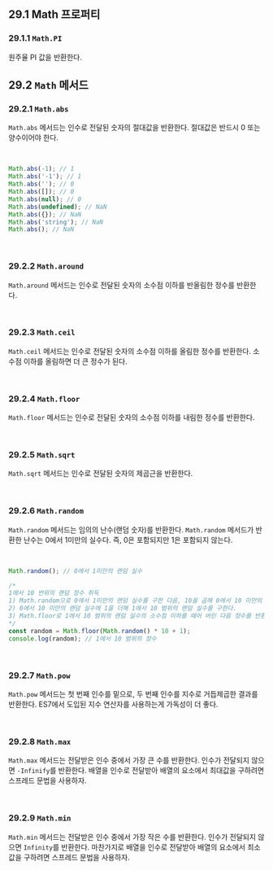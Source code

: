 ## 29.1 Math 프로퍼티

### 29.1.1 `Math.PI`

원주율 PI 값을 반환한다.

## 29.2 `Math` 메서드

### 29.2.1 `Math.abs`

`Math.abs` 메서드는 인수로 전달된 숫자의 절대값을 반환한다. 절대값은 반드시 0 또는 양수이어야 한다.

<br>

```javascript
Math.abs(-1); // 1
Math.abs('-1'); // 1
Math.abs(''); // 0
Math.abs([]); // 0
Math.abs(null); // 0
Math.abs(undefined); // NaN
Math.abs({}); // NaN
Math.abs('string'); // NaN
Math.abs(); // NaN
```

<br>

### 29.2.2 `Math.around`

`Math.around` 메서드는 인수로 전달된 숫자의 소수점 이하를 반올림한 정수를 반환한다.

<br>

### 29.2.3 `Math.ceil`

`Math.ceil` 메서드는 인수로 전달된 숫자의 소수점 이하를 올림한 정수를 반환한다. 소수점 이하를 올림하면 더 큰 정수가 된다.

<br>

### 29.2.4 `Math.floor`

`Math.floor` 메서드는 인수로 전달된 숫자의 소수점 이하를 내림한 정수를 반환한다.

<br>

### 29.2.5 `Math.sqrt`

`Math.sqrt` 메서드는 인수로 전달된 숫자의 제곱근을 반환한다.

<br>

### 29.2.6 `Math.random`

`Math.random` 메서드는 임의의 난수(랜덤 숫자)를 반환한다. `Math.random` 메서드가 반환한 난수는 0에서 1미만의 실수다. 즉, 0은 포함되지만 1은 포함되지 않는다.

<br>

```javascript
Math.random(); // 0에서 1미만의 랜덤 실수

/*
1에서 10 번위의 랜덤 정수 취득
1) Math.random으로 0에서 1미만의 랜덤 실수를 구한 다음, 10을 곱해 0에서 10 미만의 랜덤 실수를 구한다.
2) 0에서 10 미만의 랜덤 실수에 1을 더해 1에서 10 범위의 랜덤 실수를 구한다.
3) Math.floor로 1에서 10 범위의 랜덤 실수의 소수점 이하를 떼어 버린 다음 정수를 반환한다.
*/
const random = Math.floor(Math.random() * 10 + 1);
console.log(random); // 1에서 10 범위의 정수
```

<br>

### 29.2.7 `Math.pow`

`Math.pow` 메서드는 첫 번째 인수를 밑으로, 두 번째 인수를 지수로 거듭제곱한 결과를 반환한다. ES7에서 도입된 지수 연산자를 사용하는게 가독성이 더 좋다.

<br>

### 29.2.8 `Math.max`

`Math.max` 메서드는 전달받은 인수 중에서 가장 큰 수를 반환한다. 인수가 전달되지 않으면 `-Infinify`를 반환한다. 배열을 인수로 전달받아 배열의 요소에서 최대값을 구하려면 스프레드 문법을 사용하자.

<br>

### 29.2.9 `Math.min`

`Math.min` 메서드는 전달받은 인수 중에서 가장 작은 수를 반환한다. 인수가 전달되지 않으면 `Infinity`를 반환한다. 마찬가지로 배열을 인수로 전달받아 배열의 요소에서 최소값을 구하려면 스프레드 문법을 사용하자.
